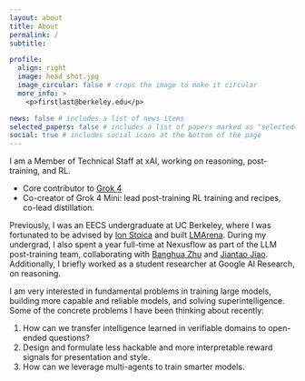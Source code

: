 ```yaml
---
layout: about
title: About
permalink: /
subtitle: 

profile:
  align: right
  image: head_shot.jpg
  image_circular: false # crops the image to make it circular
  more_info: >
    <p>firstlast@berkeley.edu</p>

news: false # includes a list of news items
selected_papers: false # includes a list of papers marked as "selected={true}"
social: true # includes social icons at the bottom of the page
---
```


I am a Member of Technical Staff at xAI, working on reasoning, post-training, and RL.
- Core contributor to [Grok 4](https://x.ai/news/grok-4)
- Co-creator of Grok 4 Mini: lead post-training RL training and recipes, co-lead distillation.

Previously, I was an EECS undergraduate at UC Berkeley, where I was fortunated to be advised by [Ion Stoica](https://people.eecs.berkeley.edu/~istoica/) and built [LMArena](https://lmarena.ai/). During my undergrad, I also spent a year full-time at Nexusflow as part of the LLM post-training team, collaborating with [Banghua Zhu](https://people.eecs.berkeley.edu/~banghua/) and [Jiantao Jiao](https://people.eecs.berkeley.edu/~jiantao/). Additionally, I briefly worked as a student researcher at Google AI Research, on reasoning.

I am very interested in fundamental problems in training large models, building more capable and reliable models, and solving superintelligence. Some of the concrete problems I have been thinking about recently:
1. How can we transfer intelligence learned in verifiable domains to open-ended questions?
2. Design and formulate less hackable and more interpretable reward signals for presentation and style.
3. How can we leverage multi-agents to train smarter models.
